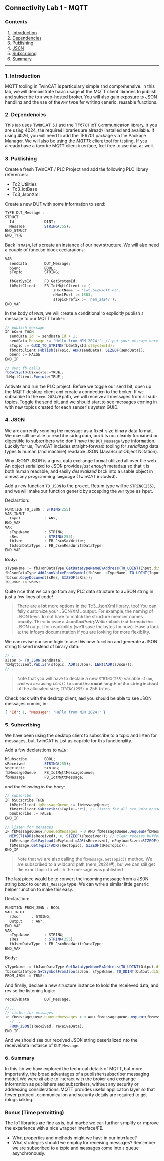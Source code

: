 ## Connectivity Lab 1 - MQTT

### Contents
1. [Introduction](#introduction)
2. [Dependencies](#dependencies)
3. [Publishing](#publishing)
4. [JSON](#json)
5. [Subscribing](#subscribing)
6. [Summary](#summary)

---

<a id="introduction"></a>

### 1. Introduction

MQTT tooling in TwinCAT is particularly simple and comprehensive. In this lab, we will demonstrate basic usage of the MQTT client libraries to publish and subscribe to a web-hosted broker. You will also gain exposure to JSON handling and the use of the `ANY` type for writing generic, reusable functions.

<a id="dependencies"></a>

### 2. Dependencies

This lab uses TwinCAT 3.1 and the TF6701 IoT Communication library. If you are using 4024, the required libraries are already installed and available. If using 4026, you will need to add the TF6701 package via the Package Manager. We will also be using the [*MQTTk*](https://github.com/matesh/mqttk/releases) client tool for testing. If you already have a favorite MQTT client interface, feel free to use that as well.

<a id="publishing"></a>

### 3. Publishing

Create a fresh TwinCAT / PLC Project and add the following PLC library references:
- Tc2_Utilities
- Tc3_IotBase
- Tc3_JsonXml

Create a new DUT with some information to send:
```js
TYPE DUT_Message :
STRUCT
  Id            : DINT;
  Message       : STRING(255);
END_STRUCT
END_TYPE
```

Back in `MAIN`, let's create an instance of our new structure. We will also need a couple of function block declarations:
```js
VAR
  sendData      : DUT_Message;
  bSend         : BOOL;
  sTopic        : STRING;

  fbGetSysId    : FB_GetSystemId;
  fbMqttClient  : FB_IotMqttClient := (
                      sHostName := 'iot.beckhoff.us',
                      nHostPort := 1883,
                      sTopicPrefix := 'nem_2024/');
END_VAR
```

In the body of `MAIN`, we will create a conditional to explicitly publish a message to our MQTT broker:
```js
// publish message
IF bSend THEN
  sendData.Id := sendData.Id + 1;
  sendData.Message := 'Hello from NEM 2024!'; // put your message here!
  sTopic := GUID_TO_STRING(fbGetSysId.stSystemId);
  fbMqttClient.Publish(sTopic, ADR(sendData), SIZEOF(sendData));
  bSend := FALSE;
END_IF

// sync fb calls
fbGetSysId(bExecute:=TRUE);
fbMqttClient.Execute(TRUE);
```

Activate and run the PLC project. Before we toggle our send bit, open up the MQTT desktop client and create a connection to the broker. If we subscribe to the `nem_2024/#` path, we will receive all messages from all sub-topics. Toggle the send bit, and we should start to see messages coming in with new topics created for each sender's system GUID.

<a id="json"></a>

### 4. JSON

We are currently sending the message as a fixed-size binary data format. We may still be able to read the string data, but it is not cleanly formatted or digestible to subscribers who don't have the `DUT_Message` type information. Luckily for us, TwinCAT includes straight-forward tooling for *serializing* data types to human (and machine) readable JSON (JavaScript Object Notation).

Why JSON? JSON is a great data exchange format utilized all over the web. An object serialized to JSON provides *just enough* metadata so that it is both human readable, and easily *deserialized* back into a usable object in almost any programming language (TwinCAT included).

Add a new function `TO_JSON` to the project. Return type will be `STRING(255)`, and we will make our function generic by accepting the `ANY` type as input.

Declaration:
```js
FUNCTION TO_JSON : STRING(255)
VAR_INPUT
  Input           : ANY;
END_VAR
VAR
  sTypeName       : STRING;
  sRes            : STRING(255);
  fbJson          : FB_JsonSaxWriter;
  fbJsonDataType  : FB_JsonReadWriteDataType;
END_VAR
```
Body:
```js
sTypeName := fbJsonDataType.GetDatatypeNameByAddress(TO_UDINT(Input.diSize), Input.pValue);
fbJsonDataType.AddJsonValueFromSymbol(fbJson, sTypeName, TO_UDINT(Input.diSize), Input.pValue);
fbJson.CopyDocument(sRes, SIZEOF(sRes));
TO_JSON := sRes;
```
Quite nice that we can go from any PLC data structure to a JSON string in just a few lines of code! 

>There are a **lot** more options in the Tc3_JsonXml library, too! You can fully customize your JSON/XML output. For example, the naming of JSON keys do not have to match the structure member names exactly. There is even a JsonSax*Pretty*Writer block that formats the JSON output for readability (we'll save the bytes for now). Have a look at the infosys documentation if you are looking for more flexibility.

We can revise our send logic to use this new function and generate a JSON string to send instead of binary data:
```js
// ...
sJson := TO_JSON(sendData);
fbMqttClient.Publish(sTopic, ADR(sJson), LEN2(ADR(sJson)));
// ...
```


> Note that you will have to declare a new `STRING(255)` variable `sJson`, and we are using `LEN2()` to send the **exact** length of the string instead of the allocated size; `STRING(255)` = 256 bytes.

Check back with the desktop client, and you should be able to see JSON messages coming in:
```json
{ "Id": 1, "Message": "Hello from NEM 2024!" }
```

<a id="subscribing"></a>

### 5. Subscribing

We have been using the desktop client to subscribe to a topic and listen for messages, but TwinCAT is just as capable for this functionality.

Add a few declarations to `MAIN`:
```js
bSubscribe      : BOOL;
sReceived       : STRING(255);
sRecTopic       : STRING;
fbMessageQueue  : FB_IotMqttMessageQueue;
fbMessage       : FB_IotMqttMessage;
```

and the following to the body:
```js
// subscribe
IF bSubscribe THEN
  fbMqttClient.ipMessageQueue := fbMessageQueue;
  fbMqttClient.Subscribe(sTopic:='#'); // listen for all nem_2024 messages
  bSubscribe := FALSE;
END_IF

// listen for messages
IF fbMessageQueue.nQueuedMessages > 0 AND fbMessageQueue.Dequeue(fbMessage) THEN
  MEMSET(ADR(sReceived), 0, SIZEOF(sReceived)); // clear receive buffer
  fbMessage.GetPayload(pPayload:=ADR(sReceived), nPayloadSize:=SIZEOF(sReceived), FALSE);
  fbMessage.GetTopic(ADR(sRecTopic), SIZEOF(sRecTopic));
END_IF
```

>Note that we are also calling the `fbMessage.GetTopic()` method. We are subscribed to a wildcard path (nem_2024/**#**), but we can still get the exact topic to which the message was published.

The last piece would be to convert the incoming message from a JSON string *back* to our `DUT_Message` type. We can write a similar little generic helper function to make this easy.

Declaration:
```js
FUNCTION FROM_JSON : BOOL
VAR_INPUT
  sJson     : STRING;
  Output    : ANY;
END_VAR
VAR
  sTypeName       : STRING;
  sRes            : STRING(255);
  fbJsonDataType  : FB_JsonReadWriteDataType;
END_VAR
```

Body:
```js
sTypeName := fbJsonDataType.GetDatatypeNameByAddress(TO_UDINT(Output.diSize), Output.pValue);
fbJsonDataType.SetSymbolFromJson(sJson, sTypeName, TO_UDINT(Output.diSize), Output.pValue);
FROM_JSON := TRUE;
```

And finally, declare a new structure instance to hold the receieved data, and revise the listening logic:
```js
receiveData		: DUT_Message;
```
```js
//...
// listen for messages
IF fbMessageQueue.nQueuedMessages > 0 AND fbMessageQueue.Dequeue(fbMessage) THEN
  // ...
  FROM_JSON(sReceived, receiveData);
END_IF
```

And we should see our received JSON string deserialized into the receiveData instance of `DUT_Message`.

<a id="summary"></a>

### 6. Summary

In this lab we have explored the technical details of MQTT, but more importantly, the broad advantages of a publisher/subscriber messaging model. We were all able to interact with the broker and exchange information as publishers and subscribers, without any security or addressing considerations. MQTT provides useful application layer so that fewer protocol, communication and security details are required to get things talking.

### Bonus (Time permitting)

The IoT libraries are fine as is, but maybe we can further simplify or improve the experience with a nice wrapper Interface/FB.

- What properties and methods might we have in our interface?
- What strategies should we employ for receiving messages? Remember we are subscribed to a topic and messages come into a queue asynchronously.
